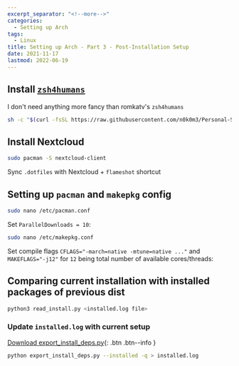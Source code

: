 ```yaml
---
excerpt_separator: "<!--more-->"
categories:
  - Setting up Arch
tags:
  - Linux
title: Setting up Arch - Part 3 - Post-Installation Setup
date: 2021-11-17
lastmod: 2022-06-19
---
```


## Install [`zsh4humans`](https://github.com/romkatv/zsh4humans)

I don't need anything more fancy than romkatv's `zsh4humans`

```sh
sh -c "$(curl -fsSL https://raw.githubusercontent.com/n0k0m3/Personal-Setup/main/Setting_up_Arch/setup.sh)"
```

## Install Nextcloud

```sh
sudo pacman -S nextcloud-client
```

Sync `.dotfiles` with Nextcloud + `flameshot` shortcut

## Setting up `pacman` and `makepkg` config

```sh
sudo nano /etc/pacman.conf
```

Set `ParallelDownloads = 10`:

```sh
sudo nano /etc/makepkg.conf
```

Set compile flags `CFLAGS="-march=native -mtune=native ..."` and `MAKEFLAGS="-j12"` for `12` being total number of available cores/threads:

## Comparing current installation with installed packages of previous dist

```sh
python3 read_install.py <installed.log file>
```

### Update `installed.log` with current setup

[Download export_install_deps.py](https://raw.githubusercontent.com/n0k0m3/Personal-Setup/main/Setting_up_Arch/export_install_deps.py){: .btn .btn--info }

```sh
python export_install_deps.py --installed -q > installed.log
```